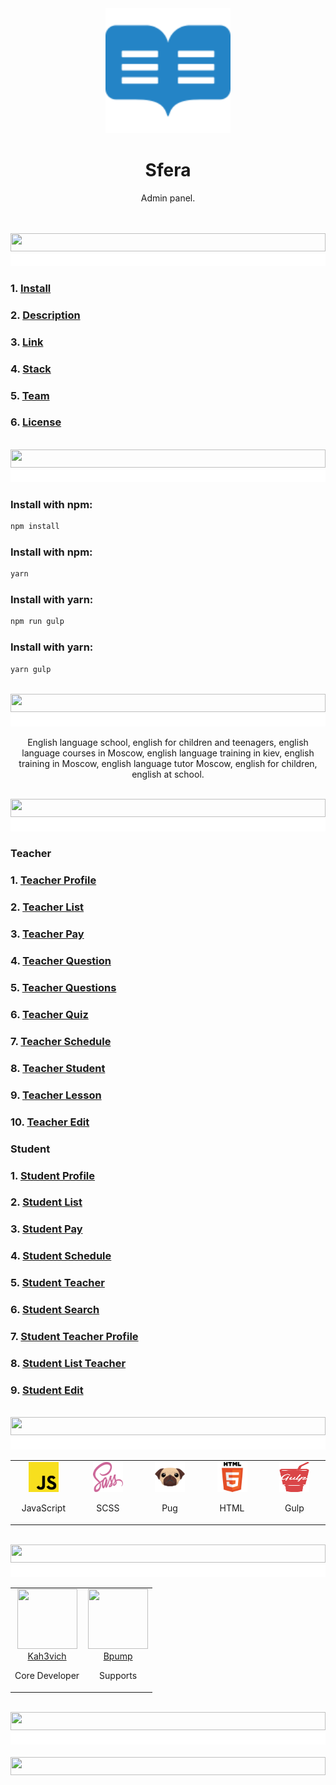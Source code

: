 <div align="center">
  <img width="200" height="200" src="https://raw.githubusercontent.com/kah3vich/readme-project-base/main/assets/svg/logo.svg">
  <br/>
  <h1>Sfera</h1>
  <p>
    Admin panel.
  </p>
  <br/>
</div>

<!-- ||| -->

<div align="center">
    <br/>
    <img src="https://raw.githubusercontent.com/kah3vich/readme-project-base/main/assets/svg/tableOfContents.svg" alt="" width="100%" height="29px">
    <br/>
    <img src="https://raw.githubusercontent.com/kah3vich/readme-project-base/main/assets/gif/line.gif" alt="" width="100%" height="20px">
    <br/>
</div>

### 1. <a href="#install">Install</a>

### 2. <a href="#description">Description</a>

### 3. <a href="#link">Link</a>

### 4. <a href="#stack">Stack</a>

### 5. <a href="#team">Team</a>

### 6. <a href="#license">License</a>

<!-- ||| -->

<div align="center">
    <br/>
    <img src="https://raw.githubusercontent.com/kah3vich/readme-project-base/main/assets/svg/install.svg" alt="" width="100%" height="29px">
    <br/>
    <img src="https://raw.githubusercontent.com/kah3vich/readme-project-base/main/assets/gif/line.gif" alt="" width="100%" height="20px">
    <br/>
</div>

### Install with npm:

```bash
npm install
```

### Install with npm:

```bash
yarn
```

### Install with yarn:

```bash
npm run gulp
```

### Install with yarn:

```bash
yarn gulp
```

<!-- ||| -->

<div align="center">
    <br/>
    <img src="https://raw.githubusercontent.com/kah3vich/readme-project-base/main/assets/svg/description.svg" alt="" width="100%" height="29px">
    <br/>
    <img src="https://raw.githubusercontent.com/kah3vich/readme-project-base/main/assets/gif/line.gif" alt="" width="100%" height="20px">
    <br/>
</div>

<div align="center">
    <p>
      English language school, english for children and teenagers, english language courses in Moscow, english language training in kiev, english training in Moscow, english language tutor Moscow, english for children, english at school.
    </p>
</div>

<!-- ||| -->

<div align="center">
    <br/>
    <img src="https://raw.githubusercontent.com/kah3vich/readme-project-base/main/assets/svg/link.svg" alt="" width="100%" height="29px">
    <br/>
    <img src="https://raw.githubusercontent.com/kah3vich/readme-project-base/main/assets/gif/line.gif" alt="" width="100%" height="20px">
    <br/>
</div>

### Teacher

### 1. <a href="https://kah3vich.github.io/Project-Sfera/public/t-profile.html">Teacher Profile</a>

### 2. <a href="https://kah3vich.github.io/Project-Sfera/public/t-list.html">Teacher List</a>

### 3. <a href="https://kah3vich.github.io/Project-Sfera/public/t-pay.html">Teacher Pay</a>

### 4. <a href="https://kah3vich.github.io/Project-Sfera/public/t-question.html">Teacher Question</a>

### 5. <a href="https://kah3vich.github.io/Project-Sfera/public/t-questions.html">Teacher Questions</a>

### 6. <a href="https://kah3vich.github.io/Project-Sfera/public/t-quiz.html">Teacher Quiz</a>

### 7. <a href="https://kah3vich.github.io/Project-Sfera/public/t-schedule.html">Teacher Schedule</a>

### 8. <a href="https://kah3vich.github.io/Project-Sfera/public/t-student.html">Teacher Student</a>

### 9. <a href="https://kah3vich.github.io/Project-Sfera/public/t-lesson.html">Teacher Lesson</a>

### 10. <a href="https://kah3vich.github.io/Project-Sfera/public/t-edit.html">Teacher Edit</a>

### Student

### 1. <a href="https://kah3vich.github.io/Project-Sfera/public/s-profile.html">Student Profile</a>

### 2. <a href="https://kah3vich.github.io/Project-Sfera/public/s-list.html">Student List</a>

### 3. <a href="https://kah3vich.github.io/Project-Sfera/public/s-pay.html">Student Pay</a>

### 4. <a href="https://kah3vich.github.io/Project-Sfera/public/s-schedule.html">Student Schedule</a>

### 5. <a href="https://kah3vich.github.io/Project-Sfera/public/s-teacher.html">Student Teacher</a>

### 6. <a href="https://kah3vich.github.io/Project-Sfera/public/s-search.html">Student Search</a>

### 7. <a href="https://kah3vich.github.io/Project-Sfera/public/s-profiles.html">Student Teacher Profile</a>

### 8. <a href="https://kah3vich.github.io/Project-Sfera/public/s-found.html">Student List Teacher</a>

### 9. <a href="https://kah3vich.github.io/Project-Sfera/public/s-edit.html">Student Edit</a>

<!-- ||| -->

<div align="center">
    <br/>
    <img src="https://raw.githubusercontent.com/kah3vich/readme-project-base/main/assets/svg/stack.svg" alt="" width="100%" height="29px">
    <br/>
    <img src="https://raw.githubusercontent.com/kah3vich/readme-project-base/main/assets/gif/line.gif" alt="" width="100%" height="20px">
    <br/>
</div>

<table align="center">
  <tr>
    <td align="center" width="96">
      <a href="#">
        <img src="https://raw.githubusercontent.com/kah3vich/kah3vich/main/assets/icon/javascript.svg" width="48" height="48" alt="JavaScript" />
      </a>
      <br/>
      <p>JavaScript</p>
    </td>
    <td align="center" width="96">
      <a href="#">
        <img src="https://raw.githubusercontent.com/kah3vich/kah3vich/main/assets/icon/scss.svg" width="48" height="48" alt="SCSS" />
      </a>
      <br/>
      <p>SCSS</p>
    </td>
    <td align="center" width="96">
      <a href="#">
        <img src="https://raw.githubusercontent.com/kah3vich/kah3vich/main/assets/icon/pug.svg" width="48" height="48" alt="Pug" />
      </a>
      <br/>
      <p>Pug</p>
    </td>
    <td align="center" width="96">
      <a href="#">
        <img src="https://raw.githubusercontent.com/kah3vich/kah3vich/main/assets/icon/html5.svg" width="48" height="48" alt="HTML" />
      </a>
      <br/>
      <p>HTML</p>
    </td>
    <td align="center" width="96">
      <a href="#">
        <img src="https://raw.githubusercontent.com/kah3vich/kah3vich/main/assets/icon/gulp.svg" width="48" height="48" alt="Gulp" />
      </a>
      <br/>
      <p>Gulp</p>
    </td>
  </tr>
</table>

<!-- ||| -->

<div align="center">
    <br/>
    <img src="https://raw.githubusercontent.com/kah3vich/readme-project-base/main/assets/svg/team.svg" alt="" width="100%" height="29px">
    <br/>
    <img src="https://raw.githubusercontent.com/kah3vich/readme-project-base/main/assets/gif/line.gif" alt="" width="100%" height="20px">
    <br/>
</div>

<table align="center">
    <tr>
        <td align="center" valign="top">
            <img width="96" height="96" src="https://github.com/kah3vich.png?s=96">
            <br/>
            <a href="https://github.com/kah3vich">Kah3vich</a>
            <p>Core Developer</p>
        </td>
        <td align="center" valign="top">
            <img width="96" height="96" src="https://github.com/bpump.png?s=96">
            <br/>
            <a href="https://github.com/bpump">Bpump</a>
            <p>Supports</p>
        </td>
    </tr>
</table>

<!-- ||| -->

<div align="center">
    <br/>
    <img src="https://raw.githubusercontent.com/kah3vich/readme-project-base/main/assets/svg/license.svg" alt="" width="100%" height="29px">
    <br/>
    <img src="https://raw.githubusercontent.com/kah3vich/readme-project-base/main/assets/gif/line.gif" alt="" width="100%" height="20px">
    <br/>
</div>

<a href="https://github.com/kah3vich/Project-Sfera/blob/master/LICENSE">
  <br/>
  <img src="https://raw.githubusercontent.com/kah3vich/readme-project-base/main/assets/svg/licenseContent.svg" alt="" width="100%" height="29px">
  <br/>
</a>

<!--| 🔥 by kah3vich 🔥 -->
